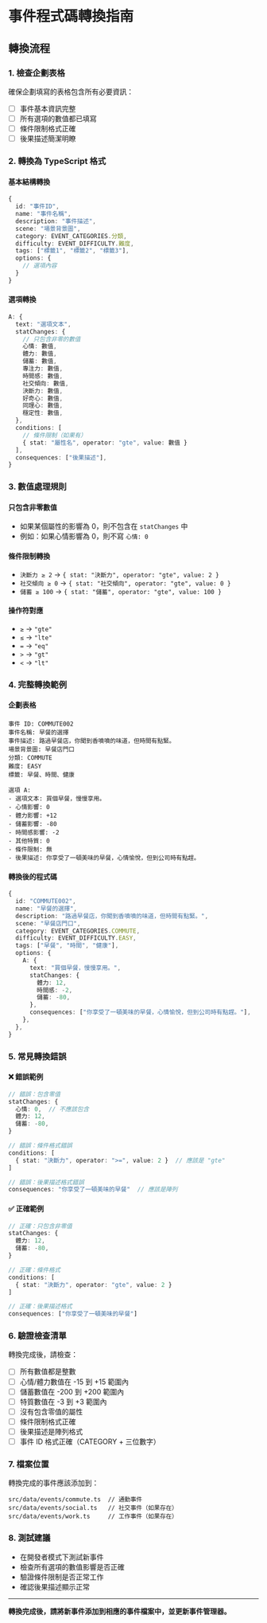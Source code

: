 # 事件程式碼轉換指南

## 轉換流程

### 1. 檢查企劃表格

確保企劃填寫的表格包含所有必要資訊：

- [ ] 事件基本資訊完整
- [ ] 所有選項的數值都已填寫
- [ ] 條件限制格式正確
- [ ] 後果描述簡潔明瞭

### 2. 轉換為 TypeScript 格式

#### 基本結構轉換

```typescript
{
  id: "事件ID",
  name: "事件名稱",
  description: "事件描述",
  scene: "場景背景圖",
  category: EVENT_CATEGORIES.分類,
  difficulty: EVENT_DIFFICULTY.難度,
  tags: ["標籤1", "標籤2", "標籤3"],
  options: {
    // 選項內容
  }
}
```

#### 選項轉換

```typescript
A: {
  text: "選項文本",
  statChanges: {
    // 只包含非零的數值
    心情: 數值,
    體力: 數值,
    儲蓄: 數值,
    專注力: 數值,
    時間感: 數值,
    社交傾向: 數值,
    決斷力: 數值,
    好奇心: 數值,
    同理心: 數值,
    穩定性: 數值,
  },
  conditions: [
    // 條件限制（如果有）
    { stat: "屬性名", operator: "gte", value: 數值 }
  ],
  consequences: ["後果描述"],
}
```

### 3. 數值處理規則

#### 只包含非零數值

- 如果某個屬性的影響為 0，則不包含在 `statChanges` 中
- 例如：如果心情影響為 0，則不寫 `心情: 0`

#### 條件限制轉換

- `決斷力 ≥ 2` → `{ stat: "決斷力", operator: "gte", value: 2 }`
- `社交傾向 ≥ 0` → `{ stat: "社交傾向", operator: "gte", value: 0 }`
- `儲蓄 ≥ 100` → `{ stat: "儲蓄", operator: "gte", value: 100 }`

#### 操作符對應

- `≥` → `"gte"`
- `≤` → `"lte"`
- `=` → `"eq"`
- `>` → `"gt"`
- `<` → `"lt"`

### 4. 完整轉換範例

#### 企劃表格

```
事件 ID: COMMUTE002
事件名稱: 早餐的選擇
事件描述: 路過早餐店，你聞到香噴噴的味道，但時間有點緊。
場景背景圖: 早餐店門口
分類: COMMUTE
難度: EASY
標籤: 早餐、時間、健康

選項 A:
- 選項文本: 買個早餐，慢慢享用。
- 心情影響: 0
- 體力影響: +12
- 儲蓄影響: -80
- 時間感影響: -2
- 其他特質: 0
- 條件限制: 無
- 後果描述: 你享受了一頓美味的早餐，心情愉悅，但到公司時有點趕。
```

#### 轉換後的程式碼

```typescript
{
  id: "COMMUTE002",
  name: "早餐的選擇",
  description: "路過早餐店，你聞到香噴噴的味道，但時間有點緊。",
  scene: "早餐店門口",
  category: EVENT_CATEGORIES.COMMUTE,
  difficulty: EVENT_DIFFICULTY.EASY,
  tags: ["早餐", "時間", "健康"],
  options: {
    A: {
      text: "買個早餐，慢慢享用。",
      statChanges: {
        體力: 12,
        時間感: -2,
        儲蓄: -80,
      },
      consequences: ["你享受了一頓美味的早餐，心情愉悅，但到公司時有點趕。"],
    },
  },
}
```

### 5. 常見轉換錯誤

#### ❌ 錯誤範例

```typescript
// 錯誤：包含零值
statChanges: {
  心情: 0,  // 不應該包含
  體力: 12,
  儲蓄: -80,
}

// 錯誤：條件格式錯誤
conditions: [
  { stat: "決斷力", operator: ">=", value: 2 }  // 應該是 "gte"
]

// 錯誤：後果描述格式錯誤
consequences: "你享受了一頓美味的早餐"  // 應該是陣列
```

#### ✅ 正確範例

```typescript
// 正確：只包含非零值
statChanges: {
  體力: 12,
  儲蓄: -80,
}

// 正確：條件格式
conditions: [
  { stat: "決斷力", operator: "gte", value: 2 }
]

// 正確：後果描述格式
consequences: ["你享受了一頓美味的早餐"]
```

### 6. 驗證檢查清單

轉換完成後，請檢查：

- [ ] 所有數值都是整數
- [ ] 心情/體力數值在 -15 到 +15 範圍內
- [ ] 儲蓄數值在 -200 到 +200 範圍內
- [ ] 特質數值在 -3 到 +3 範圍內
- [ ] 沒有包含零值的屬性
- [ ] 條件限制格式正確
- [ ] 後果描述是陣列格式
- [ ] 事件 ID 格式正確（CATEGORY + 三位數字）

### 7. 檔案位置

轉換完成的事件應該添加到：

```
src/data/events/commute.ts  // 通勤事件
src/data/events/social.ts   // 社交事件（如果存在）
src/data/events/work.ts     // 工作事件（如果存在）
```

### 8. 測試建議

- 在開發者模式下測試新事件
- 檢查所有選項的數值影響是否正確
- 驗證條件限制是否正常工作
- 確認後果描述顯示正常

---

**轉換完成後，請將新事件添加到相應的事件檔案中，並更新事件管理器。**
